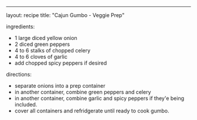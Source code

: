 ---

layout: recipe
title: "Cajun Gumbo - Veggie Prep"

ingredients:
- 1 large diced yellow onion
- 2 diced green peppers
- 4 to 6 stalks of chopped celery
- 4 to 6 cloves of garlic
- add chopped spicy peppers if desired

directions:
- separate onions into a prep container
- in another container, combine green peppers and celery
- in another container, combine garlic and spicy peppers if they'e being included.
- cover all containers and refridgerate until ready to cook gumbo.

